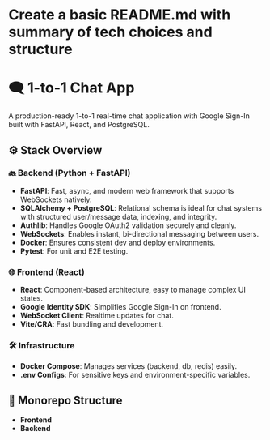 # Create a basic README.md with summary of tech choices and structure
# 🗨️ 1-to-1 Chat App

A production-ready 1-to-1 real-time chat application with Google Sign-In built with FastAPI, React, and PostgreSQL.

## ⚙️ Stack Overview

### 🔙 Backend (Python + FastAPI)
- **FastAPI**: Fast, async, and modern web framework that supports WebSockets natively.
- **SQLAlchemy + PostgreSQL**: Relational schema is ideal for chat systems with structured user/message data, indexing, and integrity.
- **Authlib**: Handles Google OAuth2 validation securely and cleanly.
- **WebSockets**: Enables instant, bi-directional messaging between users.
- **Docker**: Ensures consistent dev and deploy environments.
- **Pytest**: For unit and E2E testing.

### 🌐 Frontend (React)
- **React**: Component-based architecture, easy to manage complex UI states.
- **Google Identity SDK**: Simplifies Google Sign-In on frontend.
- **WebSocket Client**: Realtime updates for chat.
- **Vite/CRA**: Fast bundling and development.

### 🛠 Infrastructure
- **Docker Compose**: Manages services (backend, db, redis) easily.
- **.env Configs**: For sensitive keys and environment-specific variables.

## 📁 Monorepo Structure

- **Frontend**
- **Backend**
